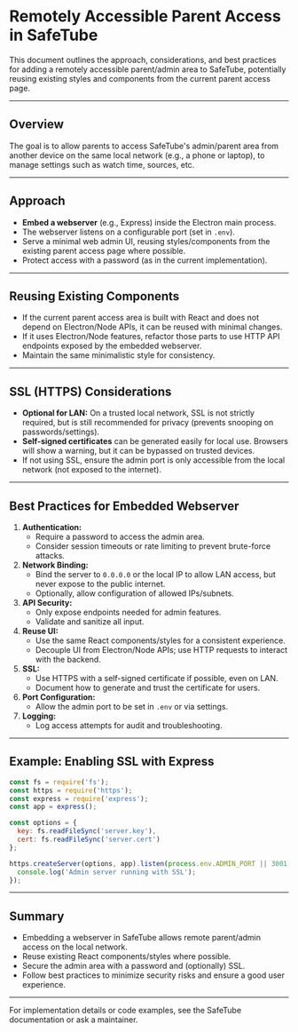 # Remotely Accessible Parent Access in SafeTube

This document outlines the approach, considerations, and best practices for adding a remotely accessible parent/admin area to SafeTube, potentially reusing existing styles and components from the current parent access page.

---

## Overview

The goal is to allow parents to access SafeTube's admin/parent area from another device on the same local network (e.g., a phone or laptop), to manage settings such as watch time, sources, etc.

---

## Approach

- **Embed a webserver** (e.g., Express) inside the Electron main process.
- The webserver listens on a configurable port (set in `.env`).
- Serve a minimal web admin UI, reusing styles/components from the existing parent access page where possible.
- Protect access with a password (as in the current implementation).

---

## Reusing Existing Components

- If the current parent access area is built with React and does not depend on Electron/Node APIs, it can be reused with minimal changes.
- If it uses Electron/Node features, refactor those parts to use HTTP API endpoints exposed by the embedded webserver.
- Maintain the same minimalistic style for consistency.

---

## SSL (HTTPS) Considerations

- **Optional for LAN:** On a trusted local network, SSL is not strictly required, but is still recommended for privacy (prevents snooping on passwords/settings).
- **Self-signed certificates** can be generated easily for local use. Browsers will show a warning, but it can be bypassed on trusted devices.
- If not using SSL, ensure the admin port is only accessible from the local network (not exposed to the internet).

---

## Best Practices for Embedded Webserver

1. **Authentication:**
   - Require a password to access the admin area.
   - Consider session timeouts or rate limiting to prevent brute-force attacks.
2. **Network Binding:**
   - Bind the server to `0.0.0.0` or the local IP to allow LAN access, but never expose to the public internet.
   - Optionally, allow configuration of allowed IPs/subnets.
3. **API Security:**
   - Only expose endpoints needed for admin features.
   - Validate and sanitize all input.
4. **Reuse UI:**
   - Use the same React components/styles for a consistent experience.
   - Decouple UI from Electron/Node APIs; use HTTP requests to interact with the backend.
5. **SSL:**
   - Use HTTPS with a self-signed certificate if possible, even on LAN.
   - Document how to generate and trust the certificate for users.
6. **Port Configuration:**
   - Allow the admin port to be set in `.env` or via settings.
7. **Logging:**
   - Log access attempts for audit and troubleshooting.

---

## Example: Enabling SSL with Express

```js
const fs = require('fs');
const https = require('https');
const express = require('express');
const app = express();

const options = {
  key: fs.readFileSync('server.key'),
  cert: fs.readFileSync('server.cert')
};

https.createServer(options, app).listen(process.env.ADMIN_PORT || 3001, () => {
  console.log('Admin server running with SSL');
});
```

---

## Summary

- Embedding a webserver in SafeTube allows remote parent/admin access on the local network.
- Reuse existing React components/styles where possible.
- Secure the admin area with a password and (optionally) SSL.
- Follow best practices to minimize security risks and ensure a good user experience.

---

For implementation details or code examples, see the SafeTube documentation or ask a maintainer.

